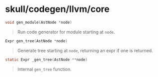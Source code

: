 # skull/codegen/llvm/core

```c
void gen_module(AstNode *node)
```

> Run code generator for module starting at `node`.

```c
Expr gen_tree(AstNode *node)
```

> Generate tree starting at `node`, returning an expr if one is returned.

```c
static Expr _gen_tree(AstNode **node)
```

> Internal `gen_tree` function.


